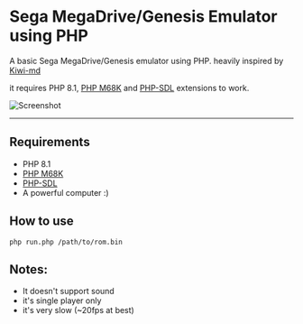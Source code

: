 # Sega MegaDrive/Genesis Emulator using PHP

A basic Sega MegaDrive/Genesis emulator using PHP. heavily inspired by [Kiwi-md](https://github.com/drx/kiwi)

it requires PHP 8.1, [PHP M68K](https://github.com/carp3/php-m68k) and [PHP-SDL](https://github.com/Ponup/php-sdl) extensions to work.

![Screenshot](https://raw.githubusercontent.com/carp3/php-megadrive/main/img.png)


---

## Requirements

* PHP 8.1 
* [PHP M68K](https://github.com/carp3/php-m68k) 
* [PHP-SDL](https://github.com/Ponup/php-sdl)
* A powerful computer :)

## How to use

    php run.php /path/to/rom.bin


## Notes:
* It doesn't support sound
* it's single player only
* it's very slow (~20fps at best)
